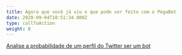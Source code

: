 ```yaml
---
title: Agora que você já viu o que pode ser feito com o PegaBot
date: 2020-09-04T18:51:34.000Z
type: callToAction
weight: 0
---
```

[Analise a probabilidade de um perfil do Twitter ser um bot](/#s)
